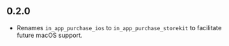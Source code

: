 ## 0.2.0

* Renames `in_app_purchase_ios` to `in_app_purchase_storekit` to facilitate
  future macOS support.
